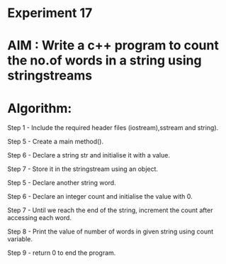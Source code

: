 #               Experiment 17
#  AIM : Write a c++ program to count the no.of words in a string using stringstreams
# Algorithm:  
Step 1 - Include the required header files (iostream),sstream and string).

Step 5 - Create a main method().

Step 6 - Declare a string str and initialise it with a value.

Step 7 - Store it in the stringstream using an object.

Step 5 - Declare another string word.

Step 6 - Declare an integer count and initialise the value with 0.

Step 7 - Until we reach the end of the string, increment the count after accessing each word.

Step 8 - Print the value of number of words in given string using count variable.

Step 9 - return 0 to end the program.
